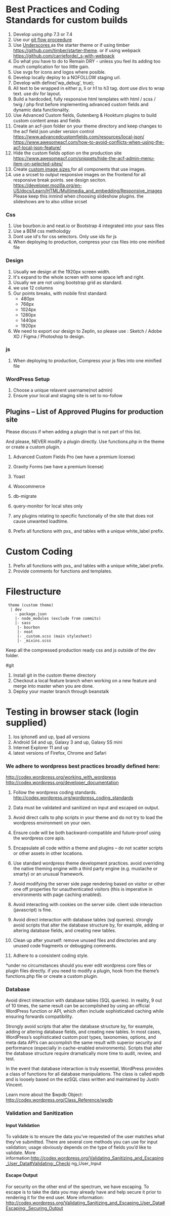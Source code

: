 # Best Practices and Coding Standards for custom builds
 
1. Develop using php 7.3 or 7.4
1. Use our [ git flow proceedure ](https://github.com/pixelstorm/git-flow)
1. Use [ Underscores ](https://underscores.me/) as the starter theme or if using timber https://github.com/timber/starter-theme. or if using webpack https://github.com/carrieforde/_s-with-webpack
1. Do what you have to do to Remain DRY - unless you feel its adding too much complication for too little gain.
1. Use svgs for icons and logos where posible.
1. Develop locally deploy to a NOFOLLOW staging url.
1. Develop with define('wp_debug', true); 
1. All text to be wrapped in either p, li or h1 to h3 tag. dont use divs to wrap text. use div for layout.
1. Build a hardcoded, fully responsive html templates with html / scss / twig / php first before implementing advanced custom fields and dynamic data functionality.
1. Use Advanced Custom fields, Gutenberg & Hookturn plugins to build custom content areas and fields 
1. Create an acf-json folder on your theme directory and keep changes to the acf field json under version control
https://www.advancedcustomfields.com/resources/local-json/
https://www.awesomeacf.com/how-to-avoid-conflicts-when-using-the-acf-local-json-feature/
1. Hide the custom fields option on the production site https://www.awesomeacf.com/snippets/hide-the-acf-admin-menu-item-on-selected-sites/
1. Create [ custom image sizes ](https://developer.wordpress.org/reference/functions/add_image_size/) for all components that use images.
1. use a srcset to output responsive images on the frontend for all responsive break points. see design seciton. https://developer.mozilla.org/en-US/docs/Learn/HTML/Multimedia_and_embedding/Responsive_images Please keep this inmind when choosing slideshow plugins. the slideshows are to also utilise srcset

### Css
1. Use bourbon.io and neat.io or Bootstrap 4 integrated into your sass files
1. Use a BEM css metholodgy
1. Dont use id's for css selectors. Only use ids for js
1. When deploying to production, compress your css files into one minified file

### Design
1. Usually we design at the 1920px screen width.
1. It's expand to the whole screen with some space left and right.
1. Usually we are not using bootstrap grid as standard.
1. we use 12 columns
1. Our points breaks, with mobile first standard:
   - 480px
   - 768px
   - 1024px
   - 1280px
   - 1440px
   - 1920px
1. We need to export our design to Zeplin, so please use : Sketch / Adobe XD / Figma / Photoshop to design.

### js
1. When deploying to production, Compress your js files into one minified file
 
### WordPress Setup
1. Choose a unique relavent username(not admin)
1. Ensure your local and staging site is set to no-follow

## Plugins – List of Approved Plugins for production site
Please discuss if when adding a plugin that is not part of this list.
 
And please, NEVER modify a plugin directly. Use functions.php in the theme or create a custom plugin.
 
1. Advanced Custom Fields Pro (we have a premium license)
1. Gravity Forms (we have a premium license)
1. Yoast
1. Woocommerce
1. db-migrate
1. query-monitor for local sites only
1. any plugins relating to specific functionaliy of the site that does not cause unwanted loadtime.


1. Prefix all functions with pxs_ and tables with a unique white_label prefix.
 
# Custom Coding
1. Prefix all functions with pxs_ and tables with a unique white_label prefix.
1. Provide comments for functions and templates.

# Filestructure 
```
 theme (custom theme) 
  | dev  
    - package.json  
    |- node_modules (exclude from commits) 
    |- sass 
	 |- bourbon 
	 |- neat  
	 |- _custom.scss (main stylesheet)
	 |- _mixins.scss 
```

Keep all the compressed production ready css and js outside of the dev folder.

#git 
1. Install git in the custom theme directory
1. Checkout a local feature branch when working on a new feature and merge into master when you are done.
1. Deploy your master branch through beanstalk


# Testing in browser stack (login supplied)

1. Ios iphone6 and up, Ipad all versions 
1. Android S4 and up, Galaxy 3 and up, Galaxy SS mini 
1. Internet Explorer 11 and up 
1. latest versions of Firefox, Chrome and Safari 

### We adhere to wordpress best practices broadly defined here:

http://codex.wordpress.org/working_with_wordpress  http://codex.wordpress.org/developer_documentation  

1. Follow the wordpress coding standards.  http://codex.wordpress.org/wordpress_coding_standards

1. Data must be validated and sanitized on input and escaped on output.

1. Avoid direct calls to php scripts in your theme and do not try to load the wordpress environment on your own.

1. Ensure code will be both backward-compatible and future-proof using the wordpress core apis.

1. Encapsulate all code within a theme and plugins – do not scatter scripts or other assets in other locations.

1. Use standard wordpress theme development practices. avoid overriding the native theming engine with a third party engine (e.g. mustache or smarty) or an unusual framework.

1. Avoid modifying the server side page rendering based on visitor or other one off properties for unauthenticated visitors (this is imperative in environments with page caching enabled).

1. Avoid interacting with cookies on the server side. client side interaction (javascript) is fine.

1. Avoid direct interaction with database tables (sql queries). strongly avoid scripts that alter the database structure by, for example, adding or altering database fields, and creating new tables.

1. Clean up after yourself: remove unused files and directories and any unused code fragments or debugging comments.

1. Adhere to a consistent coding style.

*under no circumstances should you ever edit wordpress core files or plugin files directly. 
if you need to modify a plugin, hook from the theme’s functions.php file or create a custom plugin.

### Database

Avoid direct interaction with database tables (SQL queries). 
In reality, 9 out of 10 times, the same result can be accomplished by using an official WordPress function or API, which often include sophisticated caching while ensuring forwards compatibility.

Strongly avoid scripts that alter the database structure by, for example, adding or altering database fields, and creating new tables. In most cases, WordPress’s sophisticated custom post types, taxonomies, options, and meta data API’s can accomplish the same result with superior security and performance (especially in cache-enabled environments). Scripts that alter the database structure require dramatically more time to audit, review, and test.

In the event that database interaction is truly essential, WordPress provides a class of functions for all database manipulations. The class is called wpdb and is loosely based on the ezSQL class written and maintained by Justin Vincent.

Learn more about the $wpdb Object: http://codex.wordpress.org/Class_Reference/wpdb

### Validation and Sanitization

#### Input Validation
To validate is to ensure the data you’ve requested of the user matches what they’ve submitted. There are several core methods you can use for input validation; usage obviously depends on the type of fields you’d like to validate.
More
information:http://codex.wordpress.org/Validating_Sanitizing_and_Escaping_User_Data#Validating:_Checki ng_User_Input

#### Escape Output
For security on the other end of the spectrum, we have escaping. To escape is to take the data you may already have and help secure it prior to rendering it for the end user.
More information: http://codex.wordpress.org/Validating_Sanitizing_and_Escaping_User_Data#Escaping:_Securing_Output
